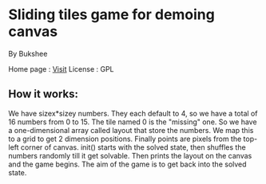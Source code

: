 # Sliding tiles game for demoing canvas
 
By Bukshee

Home page : [Visit](http://bukshee.github.io/sliding-tiles/)
License   : GPL

## How it works:

 We have sizex*sizey numbers. They each default to 4, so we have a total of
16 numbers from 0 to 15. The tile named 0 is the "missing" one. So we have a
one-dimensional array called layout that store the numbers. We map this to
a grid to get 2 dimension positions. Finally points are pixels from the
top-left corner of canvas.
init() starts with the solved state, then shuffles the numbers randomly till
it get solvable. Then prints the layout on the canvas and the game begins.
The aim of the game is to get back into the solved state.

